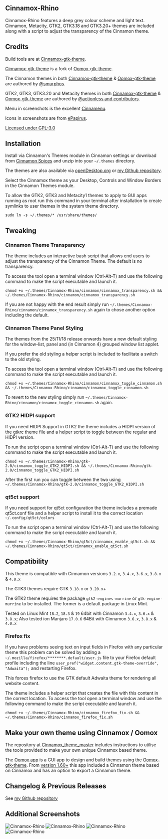 ## Cinnamox-Rhino

Cinnamox-Rhino features a deep grey colour scheme and light text. Cinnamon, Metacity, GTK2, GTK3.18 and GTK3.20+ themes are included along with a script to adjust the transparency of the Cinnamon theme.

## Credits

Build tools are at [Cinnamox-gtk-theme](https://github.com/smurphos/cinnamox-gtk-theme).

[Cinnamox-gtk-theme](https://github.com/smurphos/cinnamox-gtk-theme) is a fork of [Oomox-gtk-theme](https://github.com/themix-project/oomox-gtk-theme).

The Cinnamon themes in both [Cinnamox-gtk-theme](https://github.com/smurphos/cinnamox-gtk-theme) & [Oomox-gtk-theme](https://github.com/themix-project/oomox-gtk-theme) are authored by [@smurphos](https://github.com/smurphos).

GTK2, GTK3, GTK3.20 and Metacity themes in both [Cinnamox-gtk-theme](https://github.com/smurphos/cinnamox-gtk-theme) & [Oomox-gtk-theme](https://github.com/themix-project/oomox-gtk-theme) are authored by [@actionless and contributors](https://github.com/themix-project/oomox-gtk-theme/graphs/contributors).

Menu in screenshots is the excellent [Cinnamenu](https://cinnamon-spices.linuxmint.com/applets/view/282).

Icons in screenshots are from [ePapirus](https://github.com/PapirusDevelopmentTeam/papirus-icon-theme/tree/master/ePapirus).

[Licensed under GPL-3.0](https://github.com/smurphos/cinnamox-gtk-theme/blob/master/LICENSE)

## Installation

Install via Cinnamon's Themes module in Cinnamon settings or download from [Cinnamon Spices](https://cinnamon-spices.linuxmint.com/themes) and unzip into your `~/.themes` directory.

The themes are also available via [openDesktop.org](https://www.opendesktop.org/member/491875/) or [my Github repository](https://github.com/smurphos/cinnamox_themes/releases).

Select the Cinnamox theme as your Desktop, Controls and Window Borders in the Cinnamon Themes module.

To allow the GTK2, GTK3 and Metacity1 themes to apply to GUI apps running as root run this command in your terminal after installation to create symlinks to user themes in the system theme directory.

`sudo ln -s ~/.themes/* /usr/share/themes/`

## Tweaking

### Cinnamon Theme Transparency

The theme includes an interactive bash script that allows end users to adjust the transparency of the Cinnamon Theme. The default is no transparency.

To access the tool open a terminal window (Ctrl-Alt-T) and use the following command to make the script executable and launch it. 

`chmod +x ~/.themes/Cinnamox-Rhino/cinnamon/cinnamox_transparency.sh && ~/.themes/Cinnamox-Rhino/cinnamon/cinnamox_transparency.sh`

If you are not happy with the end result simply run `~/.themes/Cinnamox-Rhino/cinnamon/cinnamox_transparency.sh` again to chose another option including the default.

### Cinnamon Theme Panel Styling

The themes from the 25/11/18 release onwards have a new default styling for the window-list, panel and (in Cinnamon 4) grouped window list applet.

If you prefer the old styling a helper script is included to facilitate a switch to the old styling.

To access the tool open a terminal window (Ctrl-Alt-T) and use the following command to make the script executable and launch it. 

`chmod +x ~/.themes/Cinnamox-Rhino/cinnamon/cinnamox_toggle_cinnamon.sh && ~/.themes/Cinnamox-Rhino/cinnamon/cinnamox_toggle_cinnamon.sh`

To revert to the new styling simply run `~/.themes/Cinnamox-Rhino/cinnamon/cinnamox_toggle_cinnamon.sh` again.

### GTK2 HIDPI support

If you need HIDPI Support in GTK2 the theme includes a HIDPI version of the gtkrc theme file and a helper script to toggle between the regular and HIDPI version.

To run the script open a terminal window (Ctrl-Alt-T) and use the following command to make the script executable and launch it. 

`chmod +x ~/.themes/Cinnamox-Rhino/gtk-2.0/cinnamox_toggle_GTK2_HIDPI.sh && ~/.themes/Cinnamox-Rhino/gtk-2.0/cinnamox_toggle_GTK2_HIDPI.sh`

After the first run you can toggle between the two using `~/.themes/Cinnamox-Rhino/gtk-2.0/cinnamox_toggle_GTK2_HIDPI.sh`

### qt5ct support

If you need support for qt5ct configuration the theme includes a premade qt5ct.conf file and a helper script to install it to the correct location `~/.config/qt5ct/colors`

To run the script open a terminal window (Ctrl-Alt-T) and use the following command to make the script executable and launch it. 

`chmod +x ~/.themes/Cinnamox-Rhino/qt5ct/cinnamox_enable_qt5ct.sh && ~/.themes/Cinnamox-Rhino/qt5ct/cinnamox_enable_qt5ct.sh`

## Compatibility

This theme is compatible with Cinnamon versions `3.2.x`, `3.4.x`, `3.6.x`, `3.8.x` & `4.0.x`

The GTK3 themes require GTK `3.18.x` or `3.20.x`+

The GTK2 theme requires the package `gtk2-engines-murrine` or `gtk-engine-murrine` to be installed. The former is a default package in Linux Mint.

Tested on Linux Mint `18.2`, `18.3` & `19` 64bit with Cinnamon `3.4.x`, `3.6.x` & `3.8.x`; Also tested ion Manjaro `17.0.6` 64Bit with Cinnamon `3.6.x`, `3.8.x` & `4.0.x`

### Firefox fix

If you have problems seeing text on input fields in Firefox with any particular theme this problem can be solved by adding a `~/.mozilla/firefox/********.default/user.js` file to your Firefox default profile including the line `user_pref("widget.content.gtk-theme-override", "Adwaita");` and restarting Firefox.

This forces firefox to use the GTK default Adwaita theme for rendering all website content.

The theme includes a helper script that creates the file with this content in the correct location. To access the tool open a terminal window and use the following command to make the script executable and launch it.

`chmod +x ~/.themes/Cinnamox-Rhino/cinnamox_firefox_fix.sh && ~/.themes/Cinnamox-Rhino/cinnamox_firefox_fix.sh`

## Make your own theme using Cinnamox / Oomox

The repository at [Cinnamox_theme_master](https://github.com/smurphos/cinnamox_theme_master) includes instructions to utilise the tools provided to make your own unique Cinnamox based theme.

The [Oomox app](https://github.com/themix-project/oomox) is a GUI app to design and build themes using the [Oomox-gtk-theme](https://github.com/themix-project/oomox-gtk-theme). From [version 1.60+](https://github.com/themix-project/oomox/releases) this app included a Cinnamon theme based on Cinnamox and has an option to export a Cinnamon theme. 

## Changelog & Previous Releases

See [my Github repository](https://github.com/smurphos/cinnamox_themes/releases)

## Additional Screenshots

![Cinnamox-Rhino](https://github.com/smurphos/cinnamox_themes/raw/master/Screenshots/Rhino-menu.png "Cinnamox-Rhino")
![Cinnamox-Rhino](https://github.com/smurphos/cinnamox_themes/raw/master/Screenshots/Rhino-calendar.png "Cinnamox-Rhino")
![Cinnamox-Rhino](https://github.com/smurphos/cinnamox_themes/raw/master/Screenshots/Rhino-GTK.png  "Cinnamox-Rhino")
![Cinnamox-Rhino](https://github.com/smurphos/cinnamox_themes/raw/master/Screenshots/Rhino-trans.png  "Cinnamox-Rhino")
